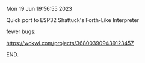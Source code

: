 Mon 19 Jun 19:56:55 2023

Quick port to ESP32 Shattuck's Forth-Like Interpreter

fewer bugs:

  https://wokwi.com/projects/368003909439123457

END.
